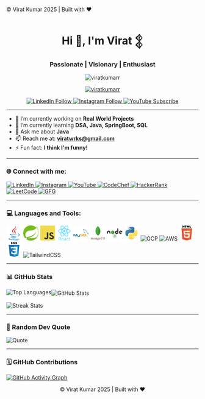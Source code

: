 <p align="left">
  © Virat Kumar 2025 | Built with ❤️
</p>

<h1 align="center">Hi 👋, I'm Virat 𒉭</h1>
<h3 align="center">Passionate | Visionary | Enthusiast</h3>

<p align="center">
  <img src="https://komarev.com/ghpvc/?username=viratkumarr&label=Profile%20views&color=0e75b6&style=flat" alt="viratkumarr" />
</p>

<p align="center">
  <a href="https://github.com/ryo-ma/github-profile-trophy">
    <img src="https://github-profile-trophy.vercel.app/?username=viratkumarr&theme=dracula" alt="viratkumarr" />
  </a>
</p>

<!-- Follow Buttons -->
<p align="center">
  <a href="https://www.linkedin.com/in/virat-kumar-b0b57024a/" target="_blank">
    <img src="https://img.shields.io/badge/Follow%20on-LinkedIn-blue?style=for-the-badge&logo=linkedin" alt="LinkedIn Follow" />
  </a>
  <a href="https://www.instagram.com/___virat_chaudhary___/" target="_blank">
    <img src="https://img.shields.io/badge/Follow%20on-Instagram-E4405F?style=for-the-badge&logo=instagram&logoColor=white" alt="Instagram Follow" />
  </a>
  <a href="https://www.youtube.com/@viratchronicles" target="_blank">
    <img src="https://img.shields.io/badge/Subscribe-Youtube-FF0000?style=for-the-badge&logo=youtube&logoColor=white" alt="YouTube Subscribe" />
  </a>
</p>

---

- 🔭 I’m currently working on **Real World Projects**
- 🌱 I’m currently learning **DSA, Java, SpringBoot, SQL**
- 💬 Ask me about **Java**
- 📫 Reach me at: **viratwrks@gmail.com**
- ⚡ Fun fact: **I think I'm funny!**

---

### 🌐 Connect with me:
<p align="left">
  <a href="https://www.linkedin.com/in/virat-kumar-b0b57024a/" target="_blank">
    <img src="https://raw.githubusercontent.com/rahuldkjain/github-profile-readme-generator/master/src/images/icons/Social/linked-in-alt.svg" alt="LinkedIn" height="30" width="40" />
  </a>
  <a href="https://www.instagram.com/___virat_chaudhary___/" target="_blank">
    <img src="https://raw.githubusercontent.com/rahuldkjain/github-profile-readme-generator/master/src/images/icons/Social/instagram.svg" alt="Instagram" height="30" width="40" />
  </a>
  <a href="https://www.youtube.com/@viratchronicles" target="_blank">
    <img src="https://raw.githubusercontent.com/rahuldkjain/github-profile-readme-generator/master/src/images/icons/Social/youtube.svg" alt="YouTube" height="30" width="40" />
  </a>
  <a href="https://www.codechef.com/users/v_irat" target="_blank">
    <img src="https://cdn.jsdelivr.net/npm/simple-icons@3.1.0/icons/codechef.svg" alt="CodeChef" height="30" width="40" />
  </a>
  <a href="https://www.hackerrank.com/viratwrks" target="_blank">
    <img src="https://raw.githubusercontent.com/rahuldkjain/github-profile-readme-generator/master/src/images/icons/Social/hackerrank.svg" alt="HackerRank" height="30" width="40" />
  </a>
  <a href="https://leetcode.com/___virat___/" target="_blank">
    <img src="https://raw.githubusercontent.com/rahuldkjain/github-profile-readme-generator/master/src/images/icons/Social/leet-code.svg" alt="LeetCode" height="30" width="40" />
  </a>
  <a href="https://www.geeksforgeeks.org/user/viratr3px/" target="_blank">
    <img src="https://raw.githubusercontent.com/rahuldkjain/github-profile-readme-generator/master/src/images/icons/Social/geeks-for-geeks.svg" alt="GFG" height="30" width="40" />
  </a>
</p>

---

### 💻 Languages and Tools:
<p align="left">
  <img src="https://raw.githubusercontent.com/devicons/devicon/master/icons/java/java-original.svg" alt="Java" width="40" height="40"/>
  <img src="https://raw.githubusercontent.com/devicons/devicon/master/icons/spring/spring-original.svg" alt="Spring" width="40" height="40"/>
  <img src="https://raw.githubusercontent.com/devicons/devicon/master/icons/javascript/javascript-original.svg" alt="JavaScript" width="40" height="40"/>
  <img src="https://raw.githubusercontent.com/devicons/devicon/master/icons/react/react-original-wordmark.svg" alt="React" width="40" height="40"/>
  <img src="https://raw.githubusercontent.com/devicons/devicon/master/icons/mysql/mysql-original-wordmark.svg" alt="MySQL" width="40" height="40"/>
  <img src="https://raw.githubusercontent.com/devicons/devicon/master/icons/mongodb/mongodb-original-wordmark.svg" alt="MongoDB" width="40" height="40"/>
  <img src="https://raw.githubusercontent.com/devicons/devicon/master/icons/nodejs/nodejs-original-wordmark.svg" alt="NodeJS" width="40" height="40"/>
  <img src="https://raw.githubusercontent.com/devicons/devicon/master/icons/python/python-original.svg" alt="Python" width="40" height="40"/>
  <img src="https://www.vectorlogo.zone/logos/google_cloud/google_cloud-icon.svg" alt="GCP" width="40" height="40"/>
  <img src="https://www.vectorlogo.zone/logos/amazon_aws/amazon_aws-icon.svg" alt="AWS" width="40" height="40"/>
  <img src="https://raw.githubusercontent.com/devicons/devicon/master/icons/html5/html5-original-wordmark.svg" alt="HTML5" width="40" height="40"/>
  <img src="https://raw.githubusercontent.com/devicons/devicon/master/icons/css3/css3-original-wordmark.svg" alt="CSS3" width="40" height="40"/>
  <img src="https://www.vectorlogo.zone/logos/tailwindcss/tailwindcss-icon.svg" alt="TailwindCSS" width="40" height="40"/>
</p>

---

### 📊 GitHub Stats
<p>
  <img align="left" src="https://github-readme-stats.vercel.app/api/top-langs/?username=viratkumarr&layout=compact&theme=tokyonight" alt="Top Languages"/>
</p>

<p>
  <img align="center" src="https://github-readme-stats.vercel.app/api?username=viratkumarr&show_icons=true&theme=tokyonight" alt="GitHub Stats"/>
</p>

<p>
  <img align="center" src="https://github-readme-streak-stats.herokuapp.com/?user=viratkumarr&theme=tokyonight" alt="Streak Stats"/>
</p>

---

### 🧠 Random Dev Quote
![Quote](https://quotes-github-readme.vercel.app/api?type=horizontal&theme=radical)

---

### 🗓️ GitHub Contributions
<a href="https://github.com/ashutosh00710/github-readme-activity-graph">
  <img alt="GitHub Activity Graph" src="https://github-readme-activity-graph.vercel.app/graph?username=viratkumarr&bg_color=0d1117&color=58a6ff&line=58a6ff&point=ffffff&area=true&hide_border=true"/>
</a>

<p align="center">
  © Virat Kumar 2025 | Built with ❤️
</p>

